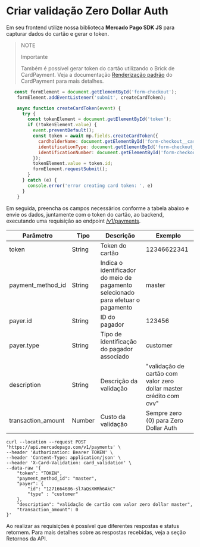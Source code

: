 # Criar validação Zero Dollar Auth

Em seu frontend utilize nossa biblioteca **Mercado Pago SDK JS** para capturar dados do cartão e gerar o token.

> NOTE
>
> Importante
>
> Também é possível gerar token do cartão utilizando o Brick de CardPayment. Veja a documentação [Renderização padrão](/developers/pt/docs/checkout-bricks/card-payment-brick/default-rendering) do CardPayment para mais detalhes.


```JavaScript
   const formElement = document.getElementById('form-checkout');
    formElement.addEventListener('submit', createCardToken);

    async function createCardToken(event) {
      try {
        const tokenElement = document.getElementById('token');
        if (!tokenElement.value) {
          event.preventDefault();
          const token = await mp.fields.createCardToken({
            cardholderName: document.getElementById('form-checkout__cardholderName').value,
            identificationType: document.getElementById('form-checkout__identificationType').value,
            identificationNumber: document.getElementById('form-checkout__identificationNumber').value,
          });
          tokenElement.value = token.id;
          formElement.requestSubmit();
        }
      } catch (e) {
        console.error('error creating card token: ', e)
      }
    }
```

Em seguida, preencha os campos necessários conforme a tabela abaixo e envie os dados, juntamente com o token do cartão, ao backend, executando uma requisição ao endpoint [/v1/payments](/developers/pt/reference/payments/_payments/post).


| Parâmetro | Tipo | Descrição | Exemplo |
|---|---|---|----|
| token | String | Token do cartão | 12346622341 |
| payment_method_id | String | Indica o identificador do meio de pagamento selecionado para efetuar o pagamento | master |
| payer.id | String | ID do pagador | 123456 |
| payer.type | String | Tipo de identificação do pagador associado | customer |
| description | String | Descrição da validação | "validação de cartão com valor zero dollar master crédito com cvv" |
| transaction_amount | Number | Custo da validação | Sempre zero (0) para Zero Dollar Auth |

```curl
curl --location --request POST 'https://api.mercadopago.com/v1/payments' \
--header 'Authorization: Bearer TOKEN' \
--header 'Content-Type: application/json' \
--header 'X-Card-Validation: card_validation' \
--data-raw '{
    "token": "TOKEN",
    "payment_method_id": "master",
    "payer": {
        "id": "1271664686-sl7aQsXWRh6AkC"
        "type" : "customer"
    },
    "description": "validação de cartão com valor zero dollar master",
    "transaction_amount": 0
}'
```

Ao realizar as requisições é possível que diferentes respostas e status retornem. Para mais detalhes sobre as respostas recebidas, veja a seção Retornos da API.



